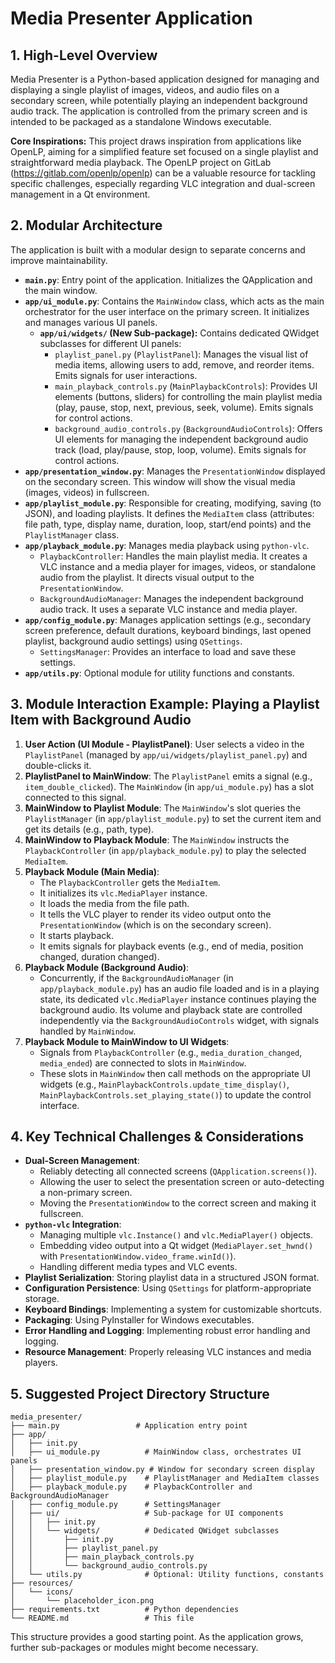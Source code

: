 # Media Presenter Application

## 1. High-Level Overview

Media Presenter is a Python-based application designed for managing and displaying a single playlist of images, videos, and audio files on a secondary screen, while potentially playing an independent background audio track. The application is controlled from the primary screen and is intended to be packaged as a standalone Windows executable.

**Core Inspirations:**
This project draws inspiration from applications like OpenLP, aiming for a simplified feature set focused on a single playlist and straightforward media playback. The OpenLP project on GitLab (https://gitlab.com/openlp/openlp) can be a valuable resource for tackling specific challenges, especially regarding VLC integration and dual-screen management in a Qt environment.

## 2. Modular Architecture

The application is built with a modular design to separate concerns and improve maintainability.

* **`main.py`**: Entry point of the application. Initializes the QApplication and the main window.
* **`app/ui_module.py`**: Contains the `MainWindow` class, which acts as the main orchestrator for the user interface on the primary screen. It initializes and manages various UI panels.
    * **`app/ui/widgets/` (New Sub-package):** Contains dedicated QWidget subclasses for different UI panels:
        * `playlist_panel.py` (`PlaylistPanel`): Manages the visual list of media items, allowing users to add, remove, and reorder items. Emits signals for user interactions.
        * `main_playback_controls.py` (`MainPlaybackControls`): Provides UI elements (buttons, sliders) for controlling the main playlist media (play, pause, stop, next, previous, seek, volume). Emits signals for control actions.
        * `background_audio_controls.py` (`BackgroundAudioControls`): Offers UI elements for managing the independent background audio track (load, play/pause, stop, loop, volume). Emits signals for control actions.
* **`app/presentation_window.py`**: Manages the `PresentationWindow` displayed on the secondary screen. This window will show the visual media (images, videos) in fullscreen.
* **`app/playlist_module.py`**: Responsible for creating, modifying, saving (to JSON), and loading playlists. It defines the `MediaItem` class (attributes: file path, type, display name, duration, loop, start/end points) and the `PlaylistManager` class.
* **`app/playback_module.py`**: Manages media playback using `python-vlc`.
    * `PlaybackController`: Handles the main playlist media. It creates a VLC instance and a media player for images, videos, or standalone audio from the playlist. It directs visual output to the `PresentationWindow`.
    * `BackgroundAudioManager`: Manages the independent background audio track. It uses a separate VLC instance and media player.
* **`app/config_module.py`**: Manages application settings (e.g., secondary screen preference, default durations, keyboard bindings, last opened playlist, background audio settings) using `QSettings`.
    * `SettingsManager`: Provides an interface to load and save these settings.
* **`app/utils.py`**: Optional module for utility functions and constants.

## 3. Module Interaction Example: Playing a Playlist Item with Background Audio

1.  **User Action (UI Module - PlaylistPanel)**: User selects a video in the `PlaylistPanel` (managed by `app/ui/widgets/playlist_panel.py`) and double-clicks it.
2.  **PlaylistPanel to MainWindow**: The `PlaylistPanel` emits a signal (e.g., `item_double_clicked`). The `MainWindow` (in `app/ui_module.py`) has a slot connected to this signal.
3.  **MainWindow to Playlist Module**: The `MainWindow`'s slot queries the `PlaylistManager` (in `app/playlist_module.py`) to set the current item and get its details (e.g., path, type).
4.  **MainWindow to Playback Module**: The `MainWindow` instructs the `PlaybackController` (in `app/playback_module.py`) to play the selected `MediaItem`.
5.  **Playback Module (Main Media)**:
    * The `PlaybackController` gets the `MediaItem`.
    * It initializes its `vlc.MediaPlayer` instance.
    * It loads the media from the file path.
    * It tells the VLC player to render its video output onto the `PresentationWindow` (which is on the secondary screen).
    * It starts playback.
    * It emits signals for playback events (e.g., end of media, position changed, duration changed).
6.  **Playback Module (Background Audio)**:
    * Concurrently, if the `BackgroundAudioManager` (in `app/playback_module.py`) has an audio file loaded and is in a playing state, its dedicated `vlc.MediaPlayer` instance continues playing the background audio. Its volume and playback state are controlled independently via the `BackgroundAudioControls` widget, with signals handled by `MainWindow`.
7.  **Playback Module to MainWindow to UI Widgets**:
    * Signals from `PlaybackController` (e.g., `media_duration_changed`, `media_ended`) are connected to slots in `MainWindow`.
    * These slots in `MainWindow` then call methods on the appropriate UI widgets (e.g., `MainPlaybackControls.update_time_display()`, `MainPlaybackControls.set_playing_state()`) to update the control interface.

## 4. Key Technical Challenges & Considerations

* **Dual-Screen Management**:
    * Reliably detecting all connected screens (`QApplication.screens()`).
    * Allowing the user to select the presentation screen or auto-detecting a non-primary screen.
    * Moving the `PresentationWindow` to the correct screen and making it fullscreen.
* **`python-vlc` Integration**:
    * Managing multiple `vlc.Instance()` and `vlc.MediaPlayer()` objects.
    * Embedding video output into a Qt widget (`MediaPlayer.set_hwnd()` with `PresentationWindow.video_frame.winId()`).
    * Handling different media types and VLC events.
* **Playlist Serialization**: Storing playlist data in a structured JSON format.
* **Configuration Persistence**: Using `QSettings` for platform-appropriate storage.
* **Keyboard Bindings**: Implementing a system for customizable shortcuts.
* **Packaging**: Using PyInstaller for Windows executables.
* **Error Handling and Logging**: Implementing robust error handling and logging.
* **Resource Management**: Properly releasing VLC instances and media players.

## 5. Suggested Project Directory Structure

    
    media_presenter/
    ├── main.py                 # Application entry point
    ├── app/
    │   ├── init.py
    │   ├── ui_module.py          # MainWindow class, orchestrates UI panels
    │   ├── presentation_window.py # Window for secondary screen display
    │   ├── playlist_module.py    # PlaylistManager and MediaItem classes
    │   ├── playback_module.py    # PlaybackController and BackgroundAudioManager
    │   ├── config_module.py      # SettingsManager
    │   ├── ui/                   # Sub-package for UI components
    │   │   ├── init.py
    │   │   └── widgets/          # Dedicated QWidget subclasses
    │   │       ├── init.py
    │   │       ├── playlist_panel.py
    │   │       ├── main_playback_controls.py
    │   │       └── background_audio_controls.py
    │   └── utils.py              # Optional: Utility functions, constants
    ├── resources/
    │   └── icons/
    │       └── placeholder_icon.png
    ├── requirements.txt          # Python dependencies
    └── README.md                 # This file


This structure provides a good starting point. As the application grows, further sub-packages or modules might become necessary.
